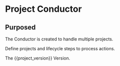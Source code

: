 
# Project Conductor

## Purposed

The Conductor is created to handle multiple projects.

Define projects and lifecycle steps to process actions.

The {{project_version}} Version.